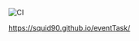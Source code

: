 ![CI](https://github.com/Squid90/eventTask/actions/workflows/web.yml/badge.svg)

https://squid90.github.io/eventTask/